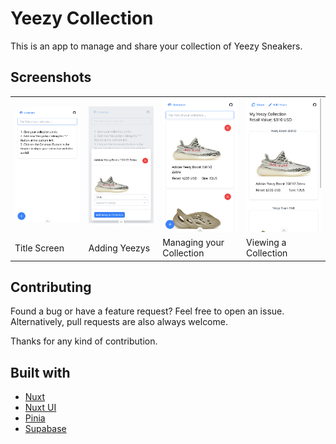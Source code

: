 # Yeezy Collection

This is an app to manage and share your collection of Yeezy Sneakers.

## Screenshots

|                         |                       |                              |                        |
| ----------------------- | --------------------- | ---------------------------- | ---------------------- |
| ![](./assets/title.png) | ![](./assets/add.png) | ![](./assets/collection.png) | ![](./assets/view.png) |
| Title Screen            | Adding Yeezys         | Managing your Collection     | Viewing a Collection   |

## Contributing

Found a bug or have a feature request? Feel free to open an issue.  
Alternatively, pull requests are also always welcome.

Thanks for any kind of contribution.

## Built with

-   [Nuxt](https://nuxt.com/)
-   [Nuxt UI](https://ui.nuxt.com/)
-   [Pinia](https://pinia.vuejs.org/)
-   [Supabase](https://supabase.com/)

